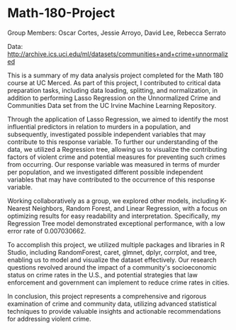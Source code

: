 # Math-180-Project
Group Members: Oscar Cortes, Jessie Arroyo, David Lee, Rebecca Serrato

Data: http://archive.ics.uci.edu/ml/datasets/communities+and+crime+unnormalized

This is a summary of my data analysis project completed for the Math 180 course at UC Merced. As part of this project, I contributed to critical data preparation tasks, including data loading, splitting, and normalization, in addition to performing Lasso Regression on the Unnormalized Crime and Communities Data set from the UC Irvine Machine Learning Repository.

Through the application of Lasso Regression, we aimed to identify the most influential predictors in relation to murders in a population, and subsequently, investigated possible independent variables that may contribute to this response variable. To further our understanding of the data, we utilized a Regression tree, allowing us to visualize the contributing factors of violent crime and potential measures for preventing such crimes from occurring. Our response variable was measured in terms of murder per population, and we investigated different possible independent variables that may have contributed to the occurrence of this response variable.

Working collaboratively as a group, we explored other models, including K-Nearest Neighbors, Random Forest, and Linear Regression, with a focus on optimizing results for easy readability and interpretation. Specifically, my Regression Tree model demonstrated exceptional performance, with a low error rate of 0.007030662.

To accomplish this project, we utilized multiple packages and libraries in R Studio, including RandomForest, caret, glmnet, dplyr, corrplot, and tree, enabling us to model and visualize the dataset effectively. Our research questions revolved around the impact of a community's socioeconomic status on crime rates in the U.S., and potential strategies that law enforcement and government can implement to reduce crime rates in cities.

In conclusion, this project represents a comprehensive and rigorous examination of crime and community data, utilizing advanced statistical techniques to provide valuable insights and actionable recommendations for addressing violent crime.





